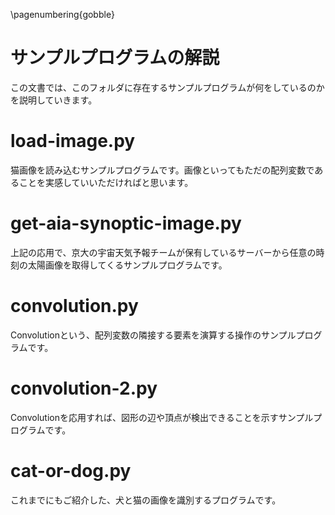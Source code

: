 \pagenumbering{gobble}

# サンプルプログラムの解説

この文書では、このフォルダに存在するサンプルプログラムが何をしているのかを説明していきます。

# load-image.py

猫画像を読み込むサンプルプログラムです。画像といってもただの配列変数であることを実感していいただければと思います。

# get-aia-synoptic-image.py

上記の応用で、京大の宇宙天気予報チームが保有しているサーバーから任意の時刻の太陽画像を取得してくるサンプルプログラムです。

# convolution.py

Convolutionという、配列変数の隣接する要素を演算する操作のサンプルプログラムです。

# convolution-2.py

Convolutionを応用すれば、図形の辺や頂点が検出できることを示すサンプルプログラムです。

# cat-or-dog.py

これまでにもご紹介した、犬と猫の画像を識別するプログラムです。
